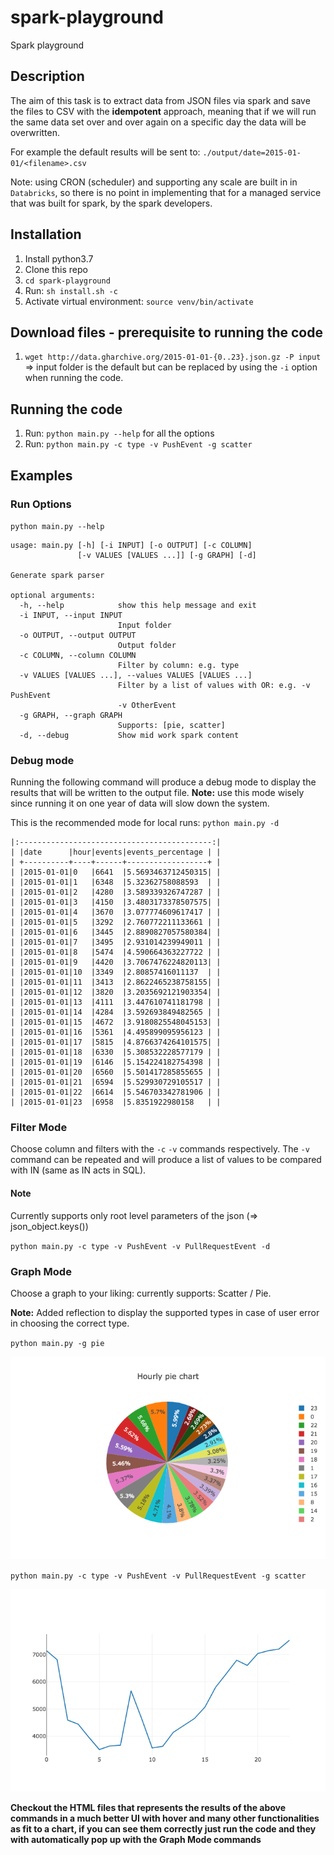 # spark-playground
Spark playground

## Description
The aim of this task is to extract data from JSON files via spark and save the files to CSV with the **idempotent** approach, meaning that if we will run the same data set over and over again on a specific day the data will be overwritten.

For example the default results will be sent to:
`./output/date=2015-01-01/<filename>.csv`

Note: using CRON (scheduler) and supporting any scale are built in in
`Databricks`, so there is no point in implementing that for a managed service
that was built for spark, by the spark developers.


## Installation
1. Install python3.7
1. Clone this repo
1. `cd spark-playground`
1. Run: `sh install.sh -c`
1. Activate virtual environment: `source venv/bin/activate`

## Download files - prerequisite to running the code
1. `wget http://data.gharchive.org/2015-01-01-{0..23}.json.gz -P input` => input folder is the default but can be replaced by using the `-i` option when running the code.

## Running the code
1. Run: `python main.py --help` for all the options
1. Run: `python main.py -c type -v PushEvent -g scatter`

## Examples

### Run Options
`python main.py --help`

```
usage: main.py [-h] [-i INPUT] [-o OUTPUT] [-c COLUMN]
               [-v VALUES [VALUES ...]] [-g GRAPH] [-d]

Generate spark parser

optional arguments:
  -h, --help            show this help message and exit
  -i INPUT, --input INPUT
                        Input folder
  -o OUTPUT, --output OUTPUT
                        Output folder
  -c COLUMN, --column COLUMN
                        Filter by column: e.g. type
  -v VALUES [VALUES ...], --values VALUES [VALUES ...]
                        Filter by a list of values with OR: e.g. -v PushEvent
                        -v OtherEvent
  -g GRAPH, --graph GRAPH
                        Supports: [pie, scatter]
  -d, --debug           Show mid work spark content
```

### Debug mode

Running the following command will produce a debug mode to display the results that will be written to the output file.
**Note:** use this mode wisely since running it on one year of data will slow down the system.

This is the recommended mode for local runs:
`python main.py -d`

```
|:-------------------------------------------:|
| |date      |hour|events|events_percentage | |
| +----------+----+------+------------------+ |
| |2015-01-01|0   |6641  |5.5693463712450315| |
| |2015-01-01|1   |6348  |5.32362758088593  | |
| |2015-01-01|2   |4280  |3.589339326747287 | |
| |2015-01-01|3   |4150  |3.4803173378507575| |
| |2015-01-01|4   |3670  |3.077774609617417 | |
| |2015-01-01|5   |3292  |2.760772211133661 | |
| |2015-01-01|6   |3445  |2.8890827057580384| |
| |2015-01-01|7   |3495  |2.931014239949011 | |
| |2015-01-01|8   |5474  |4.590664363227722 | |
| |2015-01-01|9   |4420  |3.7067476224820113| |
| |2015-01-01|10  |3349  |2.80857416011137  | |
| |2015-01-01|11  |3413  |2.8622465238758155| |
| |2015-01-01|12  |3820  |3.2035692121903354| |
| |2015-01-01|13  |4111  |3.447610741181798 | |
| |2015-01-01|14  |4284  |3.592693849482565 | |
| |2015-01-01|15  |4672  |3.9180825548045153| |
| |2015-01-01|16  |5361  |4.495899095956123 | |
| |2015-01-01|17  |5815  |4.8766374264101575| |
| |2015-01-01|18  |6330  |5.308532228577179 | |
| |2015-01-01|19  |6146  |5.154224182754398 | |
| |2015-01-01|20  |6560  |5.501417285855655 | |
| |2015-01-01|21  |6594  |5.529930729105517 | |
| |2015-01-01|22  |6614  |5.546703342781906 | |
| |2015-01-01|23  |6958  |5.8351922980158   | |
```

### Filter Mode
Choose column and filters with the `-c` `-v` commands respectively.
The `-v` command can be repeated and will produce a list of values to be compared
with IN (same as IN acts in SQL).

#### Note 
Currently supports only root level parameters of the json (=> json_object.keys())

`python main.py -c type -v PushEvent -v PullRequestEvent -d`

### Graph Mode
Choose a graph to your liking: currently supports: Scatter / Pie.

**Note:** Added reflection to display the supported types in case of user error in choosing the correct type.

`python main.py -g pie`


![](charts_example/pie_chart.png)


`python main.py -c type -v PushEvent -v PullRequestEvent -g scatter`


![](charts_example/scatter_chart.png)

**Checkout the HTML files that represents the results of the above commands in a much better UI with hover and many other functionalities as fit to a chart, if you can see them correctly just run the code and they with automatically pop up with the Graph Mode commands**
